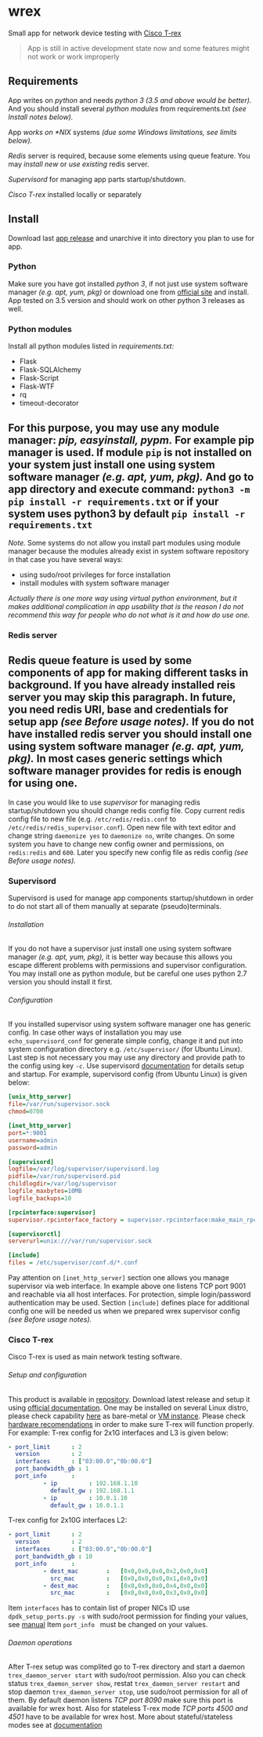 # wrex
Small app for network device testing with [Cisco T-rex](https://trex-tgn.cisco.com)
> App is still in active development state now and some features might not work or work improperly

## Requirements
App writes on _python_ and needs *python 3* _(3.5 and above would be better)_. And you should install several *python modules* from requirements.txt _(see Install notes below)._

App _works on *NIX_ systems _(due some Windows limitations, see limits below)._

*Redis* server is required, because some elements using queue feature. You may _install new_ or _use existing_ redis server.

*Supervisord* for managing app parts startup/shutdown.

*Cisco T-rex* installed locally or separately

## Install
Download last [app release](https://github.com/0xck/diploma/releases) and unarchive it into directory you plan to use for app.

### Python
Make sure you have got installed _python 3_, if not just use system software manager _(e.g. apt, yum, pkg)_ or download one from [official site](https://www.python.org/downloads/) and install. App tested on 3.5 version and should work on other python 3 releases as well.

### Python modules
Install all python modules listed in _requirements.txt:_
- Flask
- Flask-SQLAlchemy
- Flask-Script
- Flask-WTF
- rq
- timeout-decorator


For this purpose, you may use any module manager: _pip, easyinstall, pypm._ For example pip manager is used. If module `pip` is not installed on your system just install one using system software manager _(e.g. apt, yum, pkg)._ And go to app directory and execute command:
`python3 -m pip install -r requirements.txt` or if your system uses python3 by default `pip install -r requirements.txt`
---
*Note.* Some systems do not allow you install part modules using module manager because the modules already exist in system software repository in that case you have several ways:
- using sudo/root privileges for force installation
- install modules with system software manager

_Actually there is one more way using virtual python environment, but it makes additional complication in app usability that is the reason I do not recommend this way for people who do not what is it and how do use one._

### Redis server
Redis queue feature is used by some components of app for making different tasks in background.
If you have already installed reis server you may skip this paragraph. In future, you need redis URI, base and credentials for setup app _(see Before usage notes)._
If you do not have installed redis server you should install one using system software manager _(e.g. apt, yum, pkg)._ In most cases generic settings which software manager provides for redis is enough for using one.
---
In case you would like to use _supervisor_ for managing redis startup/shutdown you should change redis config file. Copy current redis config file to new file (e.g. `/etc/redis/redis.conf` to `/etc/redis/redis_supervisor.conf`). Open new file with text editor and change string `daemonize yes` to `daemonize no`, write changes. On some system you have to change new config owner and permissions, on `redis:redis` and `600`.
Later you specify new config file as redis config _(see Before usage notes)._

### Supervisord
Supervisord is used for manage app components startup/shutdown in order to do not start all of them manually at separate (pseudo)terminals.
###### Installation
If you do not have a supervisor just install one using system software manager _(e.g. apt, yum, pkg),_ it is better way because this allows you escape different problems with permissions and supervisor configuration. You may install one as python module, but be careful one uses python 2.7 version you should install it first.
###### Configuration
If you installed supervisor using system software manager one has generic config. In case other ways of installation you may use `echo_supervisord_conf` for generate simple config, change it and put into system configuration directory e.g. `/etc/supervisor/` (for Ubuntu Linux). Last step is not necessary you may use any directory and provide path to the config using key `-c`. Use supervisord [documentation](http://supervisord.org/) for details setup and startup.
For example, supervisord config (from Ubuntu Linux) is given below:
```ini
[unix_http_server]
file=/var/run/supervisor.sock
chmod=0700

[inet_http_server]
port=*:9001
username=admin
password=admin

[supervisord]
logfile=/var/log/supervisor/supervisord.log
pidfile=/var/run/supervisord.pid
childlogdir=/var/log/supervisor
logfile_maxbytes=10MB
logfile_backups=10

[rpcinterface:supervisor]
supervisor.rpcinterface_factory = supervisor.rpcinterface:make_main_rpcinterface

[supervisorctl]
serverurl=unix:///var/run/supervisor.sock

[include]
files = /etc/supervisor/conf.d/*.conf
```
Pay attention on `[inet_http_server]` section one allows you manage supervisor via web interface. In example above one listens TCP port 9001 and reachable via all host interfaces. For protection, simple login/password authentication may be used.
Section `[include]` defines place for additional config one will be needed us when we prepared wrex supervisor config _(see Before usage notes)._

### Cisco T-rex
Cisco T-rex is used as main network testing software.
###### Setup and configuration
This product is available in [repository](http://trex-tgn.cisco.com/trex/release/). Download latest release and setup it using [official documentation](https://trex-tgn.cisco.com/trex/doc/trex_manual.html#_first_time_running). One may be installed on several Linux distro, please check capability [here](https://trex-tgn.cisco.com/trex/doc/trex_manual.html#_supported_versions) as bare-metal or [VM instance](https://trex-tgn.cisco.com/trex/doc/trex_manual.html#_trex_on_esxi). Please check [hardware recomendations](https://trex-tgn.cisco.com/trex/doc/trex_manual.html#_hardware_recommendations) in order to make sure T-rex will function properly. 
For example:
T-rex config for 2x1G interfaces and L3 is given below:
```yaml
- port_limit      : 2
  version         : 2
  interfaces      : ["03:00.0","0b:00.0"]
  port_bandwidth_gb : 1
  port_info       :
          - ip         : 192.168.1.10
            default_gw : 192.168.1.1
          - ip         : 10.0.1.10
            default_gw : 10.0.1.1
```

T-rex config for 2x10G interfaces L2:
```yaml
- port_limit      : 2
  version         : 2
  interfaces      : ["03:00.0","0b:00.0"]
  port_bandwidth_gb : 10
  port_info       :
          - dest_mac        :   [0x0,0x0,0x0,0x2,0x0,0x0]
            src_mac         :   [0x0,0x0,0x0,0x1,0x0,0x0]
          - dest_mac        :   [0x0,0x0,0x0,0x4,0x0,0x0]
            src_mac         :   [0x0,0x0,0x0,0x3,0x0,0x0]
```
Item `interfaces` has to contain list of proper NICs ID use `dpdk_setup_ports.py -s` with sudo/root permission for finding your values, see [manual](https://trex-tgn.cisco.com/trex/doc/trex_manual.html#_identify_the_ports)
Item `port_info ` must be changed on your values.
###### Daemon operations
After T-rex setup was complited go to T-rex directory and start a daemon `trex_daemon_server start` with sudo/root permission. Also you can check status `trex_daemon_server show`, restat `trex_daemon_server restart` and stop daemon `trex_daemon_server stop`, use sudo/root permission for all of them.
By default daemon listens _TCP port 8090_ make sure this port is available for wrex host. Also for stateless T-rex mode _TCP ports 4500 and 4501_ have to be available for wrex host. More about stateful/stateless modes see at [documentation](https://trex-tgn.cisco.com/trex/doc/trex_stateless.html#_stateful_vs_stateless)